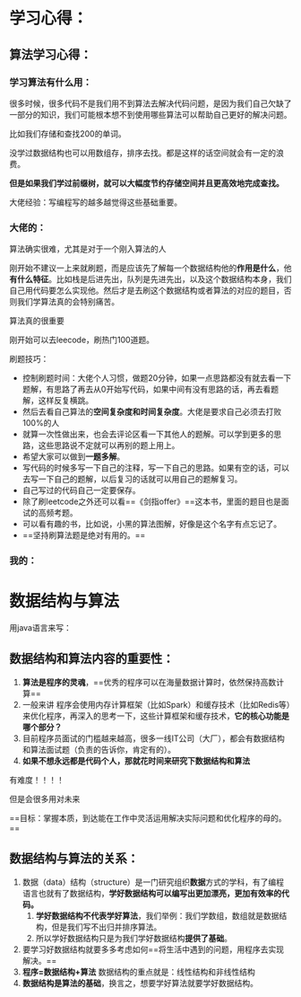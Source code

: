 # 学习心得：

## 算法学习心得：

### 学习算法有什么用：

很多时候，很多代码不是我们用不到算法去解决代码问题，是因为我们自己欠缺了一部分的知识，我们可能根本想不到使用哪些算法可以帮助自己更好的解决问题。

比如我们存储和查找200的单词。

没学过数据结构也可以用数组存，排序去找。都是这样的话空间就会有一定的浪费。

**但是如果我们学过前缀树，就可以大幅度节约存储空间并且更高效地完成查找。**

大佬经验：写编程写的越多越觉得这些基础重要。



### 大佬的：

算法确实很难，尤其是对于一个刚入算法的人

刚开始不建议一上来就刷题，而是应该先了解每一个数据结构他的**作用是什么**，他**有什么特征**。比如栈是后进先出，队列是先进先出，以及这个数据结构本身，我们自己用代码要怎么实现他。然后才是去刷这个数据结构或者算法的对应的题目，否则我们学算法真的会特别痛苦。

算法真的很重要

刚开始可以去leecode，刷热门100道题。

刷题技巧：

- 控制刷题时间：大佬个人习惯，做题20分钟，如果一点思路都没有就去看一下题解，有思路了再去从0开始写代码，如果中间有没有思路的话，再去看题解，这样反复横跳。
- 然后去看自己算法的**空间复杂度和时间复杂度**。大佬是要求自己必须去打败100%的人
- 就算一次性做出来，也会去评论区看一下其他人的题解。可以学到更多的思路，这些思路说不定就可以再别的题上用上。
- 希望大家可以做到**一题多解**。
- 写代码的时候多写一下自己的注释，写一下自己的思路。如果有空的话，可以去写一下自己的题解，以后复习的话就可以用自己的题解复习。
- 自己写过的代码自己一定要保存。 
- 除了刷leetcode之外还可以看==《剑指offer》==这本书，里面的题目也是面试的高频考题。
- 可以看有趣的书，比如说，小黑的算法图解，好像是这个名字有点忘记了。
- ==坚持刷算法题是绝对有用的。==

### 我的：





# 数据结构与算法

用java语言来写：

## 数据结构和算法内容的重要性：

1. **算法是程序的灵魂**，==优秀的程序可以在海量数据计算时，依然保持高数计算==
2. 一般来讲 程序会使用内存计算框架（比如Spark）和缓存技术（比如Redis等）来优化程序，再深入的思考一下，这些计算框架和缓存技术，**它的核心功能是哪个部分？**
3. 目前程序员面试的门槛越来越高，很多一线IT公司（大厂），都会有数据结构和算法面试题（负责的告诉你，肯定有的）。
4. **如果不想永远都是代码个人，那就花时间来研究下数据结构和算法**

有难度！！！！

但是会很多用对未来

==目标：掌握本质，到达能在工作中灵活运用解决实际问题和优化程序的母的。==





## 数据结构与算法的关系：

1. 数据（data）结构（structure）是一门研究组织**数据**方式的学科，有了编程语言也就有了数据结构，**学好数据结构可以编写出更加漂亮，更加有效率的代码。**
   1. **学好数据结构不代表学好算法**，我们举例：我们学数组，数组就是数据结构，但是我们写不出归并排序算法。
   2. 所以学好数据结构只是为我们学好数据结构**提供了基础**。
2. 要学习好数据结构就要多多考虑如何==将生活中遇到的问题，用程序去实现解决。==
3. **程序=数据结构+算法**           数据结构的重点就是：线性结构和非线性结构
4. **数据结构是算法的基础**，换言之，想要学好算法就要学好数据结构。

